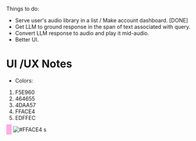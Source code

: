Things to do:

- Serve user's audio library in a list / Make account dashboard. [DONE]
- Get LLM to ground response in the span of text associated with query.
- Convert LLM response to audio and play it mid-audio.
- Better UI.

# UI /UX Notes

- Colors:

1. F5E960
2. 464655
3. 4DAA57
4. FFACE4
5. EDFFEC

<span style="background-color: #FFACE4; color: #fff; padding: 5px;">&nbsp;</span>
![#FFACE4](https://via.placeholder.com/15/FFACE4/000000?text=+)
s
